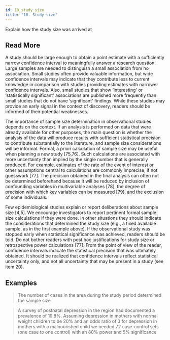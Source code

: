 ```yaml
---
id: 10_study_size
title: "10. Study size"
---
```

Explain how the study size was arrived at

## Read More

A study should be large enough to obtain a point estimate with a sufficiently narrow confidence interval to meaningfully answer a research question. Large samples are needed to distinguish a small association from no association. Small studies often provide valuable information, but wide confidence intervals may indicate that they contribute less to current knowledge in comparison with studies providing estimates with narrower confidence intervals. Also, small studies that show ‘interesting' or ‘statistically significant' associations are published more frequently than small studies that do not have ‘significant' findings. While these studies may provide an early signal in the context of discovery, readers should be informed of their potential weaknesses.

The importance of sample size determination in observational studies depends on the context. If an analysis is performed on data that were already available for other purposes, the main question is whether the analysis of the data will produce results with sufficient statistical precision to contribute substantially to the literature, and sample size considerations will be informal. Formal, a priori calculation of sample size may be useful when planning a new study [75,76]. Such calculations are associated with more uncertainty than implied by the single number that is generally produced. For example, estimates of the rate of the event of interest or other assumptions central to calculations are commonly imprecise, if not guesswork [77]. The precision obtained in the final analysis can often not be determined beforehand because it will be reduced by inclusion of confounding variables in multivariable analyses [78], the degree of precision with which key variables can be measured [79], and the exclusion of some individuals.

Few epidemiological studies explain or report deliberations about sample size [4,5]. We encourage investigators to report pertinent formal sample size calculations if they were done. In other situations they should indicate the considerations that determined the study size (e.g., a fixed available sample, as in the first example above). If the observational study was stopped early when statistical significance was achieved, readers should be told. Do not bother readers with post hoc justifications for study size or retrospective power calculations [77]. From the point of view of the reader, confidence intervals indicate the statistical precision that was ultimately obtained. It should be realized that confidence intervals reflect statistical uncertainty only, and not all uncertainty that may be present in a study (see item 20).

## Examples

> The number of cases in the area during the study period determined the sample size

> A survey of postnatal depression in the region had documented a prevalence of 19.8%. Assuming depression in mothers with normal weight children to be 20% and an odds ratio of 3 for depression in mothers with a malnourished child we needed 72 case-control sets (one case to one control) with an 80% power and 5% significance